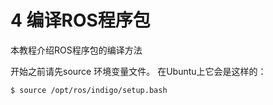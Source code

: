 # 4 编译ROS程序包
本教程介绍ROS程序包的编译方法

开始之前请先source 环境变量文件。 在Ubuntu上它会是这样的：

```
$ source /opt/ros/indigo/setup.bash
```